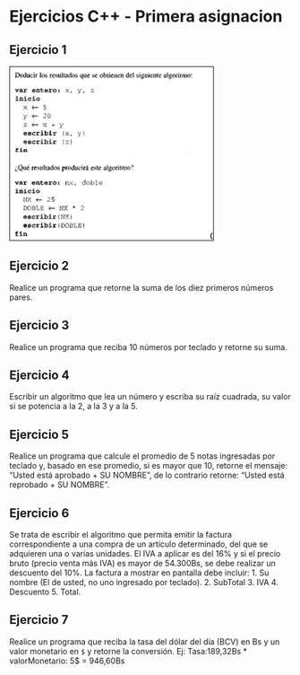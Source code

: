 # Ejercicios C++ - Primera asignacion

## Ejercicio 1

![alt text](first.png)

## Ejercicio 2
Realice un programa que retorne la suma de los diez primeros números pares. 

## Ejercicio 3
Realice un programa que reciba 10 números por teclado y retorne su suma.

## Ejercicio 4
Escribir un algoritmo que lea un número y escriba su raíz cuadrada, su valor si se potencia a la 2, a la 3 y a la 5.

## Ejercicio 5
Realice un programa que calcule el promedio de 5 notas ingresadas por teclado y, basado en ese promedio, si es mayor que 10, retorne el mensaje: “Usted está aprobado + SU NOMBRE”, de lo contrario retorne: “Usted está reprobado + SU NOMBRE”.

## Ejercicio 6
Se trata de escribir el algoritmo que permita emitir la factura correspondiente a una compra de un artículo determinado, del que se adquieren una o varias unidades. El IVA a aplicar es del 16% y si el precio bruto (precio venta más IVA) es mayor de 54.300Bs, se debe realizar un descuento del 10%. La factura a mostrar en pantalla debe incluir:
    1. Su nombre (El de usted, no uno ingresado por teclado).
    2. SubTotal
    3. IVA
    4. Descuento
    5. Total.

## Ejercicio 7
Realice un programa que reciba la tasa del dólar del día (BCV) en Bs y un valor monetario en `$` y retorne la conversión. Ej: Tasa:189,32Bs * valorMonetario: 5$ = 946,60Bs